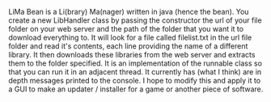 LiMa Bean is a Li(brary) Ma(nager) written in java (hence the bean). You create a new LibHandler class by passing the constructor the url of your file folder on your web server and the path of the folder that you want it to download everything to. It will look for a file called filelist.txt in the url file folder and read it's contents, each line providing the name of a different library. It then downloads these libraries from the web server and extracts them to the folder specified. It is an implementation of the runnable class so that you can run it in an adjacent thread. It currently has (what I think) are in depth messages printed to the console. I hope to modify this and apply it to a GUI to make an updater / installer for a game or another piece of software.